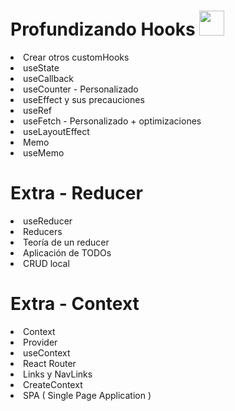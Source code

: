<h1>Profundizando Hooks  <img src="https://camo.githubusercontent.com/b2cb9808399ad53bdcf25e6e1d4906ced494ad70fc7a6de5cb2b6c552f77870f/68747470733a2f2f6272616e64736c6f676f732e636f6d2f77702d636f6e74656e742f75706c6f6164732f696d616765732f6c617267652f72656475782d6c6f676f2e706e67"  width="40" />
</h1>

<li>Crear otros customHooks</li>
<li>useState</li>
<li>useCallback</li>
<li>useCounter - Personalizado</li>
<li>useEffect y sus precauciones
</li>
<li>useRef</li>
<li>useFetch - Personalizado + optimizaciones
</li>
<li>useLayoutEffect</li>
<li>Memo</li>
<li>useMemo</li>

<h1> Extra - Reducer </h1>
<li>useReducer</li>
<li>Reducers</li>
<li>Teoría de un reducer</li>
<li>Aplicación de TODOs</li>
<li>CRUD local</li>



<h1> Extra - Context </h1>

<li>Context</li>
<li>Provider</li>
<li>useContext</li>
<li>React Router</li>
<li>Links y NavLinks</li>
<li>CreateContext</li>
<li>SPA ( Single Page Application )</li>













